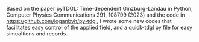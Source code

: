 Based on the paper pyTDGL: Time-dependent Ginzburg-Landau in Python, Computer Physics Communications 291, 108799 (2023) and the code in https://github.com/loganbvh/py-tdgl, I wrote some new codes that facilitates easy control of the applied field, and a quick-tdgl py file for easy simualtions and records.